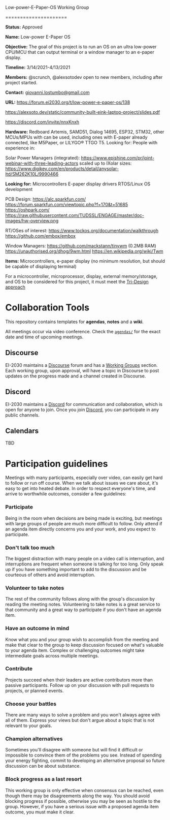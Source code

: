 Low-power-E-Paper-OS Working Group

=====================

**Status:** Approved

**Name:** Low-power E-Paper OS

**Objective:**  The goal of this project is to run an OS on an ultra low-power CPU/MCU that can output terminal or a window manager to an e-paper display.

**Timeline:** 3/14/2021-4/13/2021

**Members:** @scrunch, @alexsotodev open to new members, including after project started.

**Contact:** giovanni.lostumbo@gmail.com

**URL:** https://forum.ei2030.org/t/low-power-e-paper-os/138

https://alexsoto.dev/static/community-built-eink-laptop-project/slides.pdf

https://discord.com/invite/nnxKnxh 

**Hardware:** Redboard Artemis, SAMD51, Dialog 14695, ESP32, STM32, other MCUs/MPUs with can be used, including ones with E-paper already connected, like M5Paper, or LILYGO® TTGO T5.
Looking for: People with experience in:

Solar Power Managers (integrated):
https://www.epishine.com/pr/joint-webinar-with-three-leading-actors scaled up to IXolar sizes: 
https://www.digikey.com/en/products/detail/anysolar-ltd/SM262K10L/9990466

**Looking for:** Microcontrollers
E-paper display drivers
RTOS/Linux OS development

PCB Design:
https://alc.sparkfun.com/
https://forum.sparkfun.com/viewtopic.php?f=170&t=51685
https://oshpark.com/
https://raw.githubusercontent.com/TUDSSL/ENGAGE/master/doc-images/hw-overview.png

RT/OSes of interest:
https://www.tockos.org/documentation/walkthrough
https://github.com/embox/embox

Window Managers: 
https://github.com/mackstann/tinywm (0.2MB RAM)
https://unauthorised.org/dhog/9wm.html 
https://en.wikipedia.org/wiki/Twm

**Items:** Microcontrollers, e-paper display (no minimum resolution, but should be capable of displaying terminal)

For a microcontroller, microprocessor, display, external memory/storage, and OS to be considered for this project, it must meet the [Tri-Design approach](/wiki/tri-design-approach.md)

# Collaboration Tools
This repository contains templates for **agendas**, **notes** and a **wiki**.

All meetings occur via video conference. Check the [`agendas/`](./agendas) for the exact date and time of upcoming meetings.

## Discourse

EI-2030 maintains a [Discourse](https://forum.ei2030.org/) forum and has a [Working Groups](https://forum.ei2030.org/c/working-groups/26) section. Each working group, upon approval, will have a topic in Discourse to post updates on the progress made and a channel created in Discourse.

## Discord

EI-2030 maintains a [Discord](https://discord.com/invite/nnxKnxh) for communication and collaboration, which is open for anyone to join. Once you join [Discord](https://discord.com/invite/nnxKnxh), you can participate in any public channels.

## Calendars

TBD

# Participation guidelines

Meetings with many participants, especially over video, can easily get hard to
follow or run off course. When we talk about issues we care about, it's easy to
get into heated debate. In order to respect everyone's time, and arrive to
worthwhile outcomes, consider a few guidelines:

### Participate

Being in the room when decisions are being made is exciting, but meetings with
large groups of people are much more difficult to follow. Only attend if an
agenda item directly concerns you and your work, and you expect to participate.

### Don't talk too much

The biggest distraction with many people on a video call is interruption, and
interruptions are frequent when someone is talking for too long. Only speak up
if you have something important to add to the discussion and be courteous of
others and avoid interruption.

### Volunteer to take notes

The rest of the community follows along with the group's discussion by reading
the meeting notes. Volunteering to take notes is a great service to that
community and a great way to participate if you don't have an agenda item.

### Have an outcome in mind

Know what you and your group wish to accomplish from the meeting and make
that clear to the group to keep discussion focused on what's valuable to your
agenda item. Complex or challenging outcomes might take intermediate goals
across multiple meetings.

### Contribute

Projects succeed when their leaders are active contributors more than passive participants. Follow up on your discussion with pull requests to projects, or planned events.

### Choose your battles

There are many ways to solve a problem and you won't always agree with all of them. Express your views but don't argue about a topic that is not relevant to your goals.

### Champion alternatives

Sometimes you'll disagree with someone but will find it difficult or
impossible to convince them of the problems you see. Instead of spending your
energy fighting, commit to developing an alternative proposal so future
discussion can be about substance.

### Block progress as a last resort

This working group is only effective when consensus can be reached, even though
there may be disagreements along the way. You should avoid blocking progress if
possible, otherwise you may be seen as hostile to the group. However, if you
have a serious issue with a proposed agenda item outcome, you must make
it clear.
